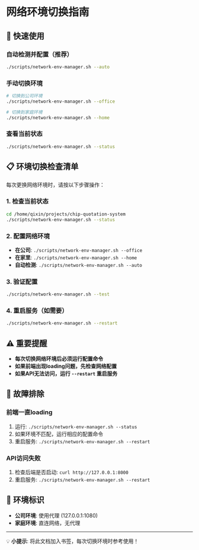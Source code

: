 # 网络环境切换指南

## 🚀 快速使用

### 自动检测并配置（推荐）
```bash
./scripts/network-env-manager.sh --auto
```

### 手动切换环境
```bash
# 切换到公司环境
./scripts/network-env-manager.sh --office

# 切换到家庭环境  
./scripts/network-env-manager.sh --home
```

### 查看当前状态
```bash
./scripts/network-env-manager.sh --status
```

## 📋 环境切换检查清单

每次更换网络环境时，请按以下步骤操作：

### 1. 检查当前状态
```bash
cd /home/qixin/projects/chip-quotation-system
./scripts/network-env-manager.sh --status
```

### 2. 配置网络环境
- **在公司**: `./scripts/network-env-manager.sh --office`
- **在家里**: `./scripts/network-env-manager.sh --home`
- **自动检测**: `./scripts/network-env-manager.sh --auto`

### 3. 验证配置
```bash
./scripts/network-env-manager.sh --test
```

### 4. 重启服务（如需要）
```bash
./scripts/network-env-manager.sh --restart
```

## ⚠️ 重要提醒

- **每次切换网络环境后必须运行配置命令**
- **如果前端出现loading问题，先检查网络配置**
- **如果API无法访问，运行 `--restart` 重启服务**

## 🔧 故障排除

### 前端一直loading
1. 运行: `./scripts/network-env-manager.sh --status`
2. 如果环境不匹配，运行相应的配置命令
3. 重启服务: `./scripts/network-env-manager.sh --restart`

### API访问失败
1. 检查后端是否启动: `curl http://127.0.0.1:8000`
2. 重启服务: `./scripts/network-env-manager.sh --restart`

## 📍 环境标识

- **公司环境**: 使用代理 (127.0.0.1:1080)
- **家庭环境**: 直连网络，无代理

---

💡 **小提示**: 将此文档加入书签，每次切换环境时参考使用！
